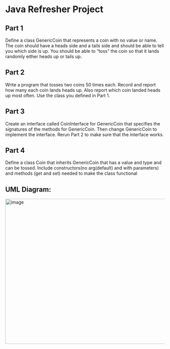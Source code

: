 # Java Refresher Project
## Part 1
Define a class GenericCoin that represents a coin with no value or name.  The coin should have a heads side and a tails side and should be able to tell you which side is up.  You should be able to “toss” the coin so that it lands randomly either heads up or tails up.
## Part 2
Write a program that tosses two coins 50 times each.  Record and report how many each coin lands heads up.  Also report which coin landed heads up most often. Use the class you defined in Part 1.
## Part 3
Create an interface called CoinInterface for GenericCoin that specifies the signatures of the methods for GenericCoin.  Then change GenericCoin to implement the interface. Rerun Part 2 to make sure that the interface works.
## Part 4
Define a class Coin that inherits GenericCoin that has a value and type and can be tossed.  Include constructors(no arg(default) and with parameters) and methods (get and set) needed to make the class functional

## UML Diagram:
<img width="719" height="457" alt="image" src="https://github.com/user-attachments/assets/cbd14162-e310-4221-9de5-a1498093f2f0" />

